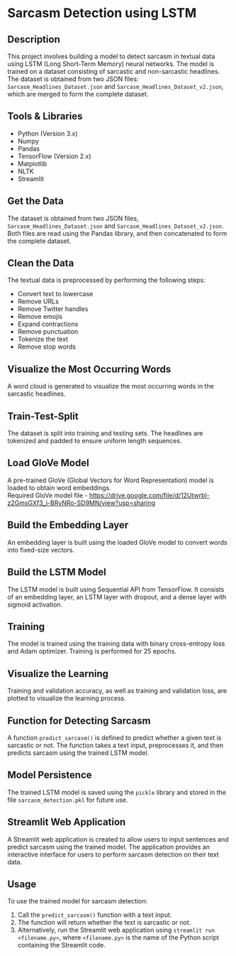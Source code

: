 # Sarcasm Detection using LSTM

## Description
This project involves building a model to detect sarcasm in textual data using LSTM (Long Short-Term Memory) neural networks. The model is trained on a dataset consisting of sarcastic and non-sarcastic headlines. The dataset is obtained from two JSON files: `Sarcasm_Headlines_Dataset.json` and `Sarcasm_Headlines_Dataset_v2.json`, which are merged to form the complete dataset.

## Tools & Libraries
- Python (Version 3.x)
- Numpy
- Pandas
- TensorFlow (Version 2.x)
- Matplotlib
- NLTK
- Streamlit

## Get the Data
The dataset is obtained from two JSON files, `Sarcasm_Headlines_Dataset.json` and `Sarcasm_Headlines_Dataset_v2.json`. Both files are read using the Pandas library, and then concatenated to form the complete dataset.

## Clean the Data
The textual data is preprocessed by performing the following steps:
- Convert text to lowercase
- Remove URLs
- Remove Twitter handles
- Remove emojis
- Expand contractions
- Remove punctuation
- Tokenize the text
- Remove stop words

## Visualize the Most Occurring Words
A word cloud is generated to visualize the most occurring words in the sarcastic headlines.

## Train-Test-Split
The dataset is split into training and testing sets. The headlines are tokenized and padded to ensure uniform length sequences.

## Load GloVe Model
A pre-trained GloVe (Global Vectors for Word Representation) model is loaded to obtain word embeddings.<br>
Required GloVe model file - https://drive.google.com/file/d/12Utwrbl-z2GmsGXf3_i-BRyNRo-SD9MN/view?usp=sharing

## Build the Embedding Layer
An embedding layer is built using the loaded GloVe model to convert words into fixed-size vectors.

## Build the LSTM Model
The LSTM model is built using Sequential API from TensorFlow. It consists of an embedding layer, an LSTM layer with dropout, and a dense layer with sigmoid activation.

## Training
The model is trained using the training data with binary cross-entropy loss and Adam optimizer. Training is performed for 25 epochs.

## Visualize the Learning
Training and validation accuracy, as well as training and validation loss, are plotted to visualize the learning process.

## Function for Detecting Sarcasm
A function `predict_sarcasm()` is defined to predict whether a given text is sarcastic or not. The function takes a text input, preprocesses it, and then predicts sarcasm using the trained LSTM model.

## Model Persistence
The trained LSTM model is saved using the `pickle` library and stored in the file `sarcasm_detection.pkl` for future use.

## Streamlit Web Application
A Streamlit web application is created to allow users to input sentences and predict sarcasm using the trained model. The application provides an interactive interface for users to perform sarcasm detection on their text data.

## Usage
To use the trained model for sarcasm detection:
1. Call the `predict_sarcasm()` function with a text input.
2. The function will return whether the text is sarcastic or not.
3. Alternatively, run the Streamlit web application using `streamlit run <filename.py>`, where `<filename.py>` is the name of the Python script containing the Streamlit code.
